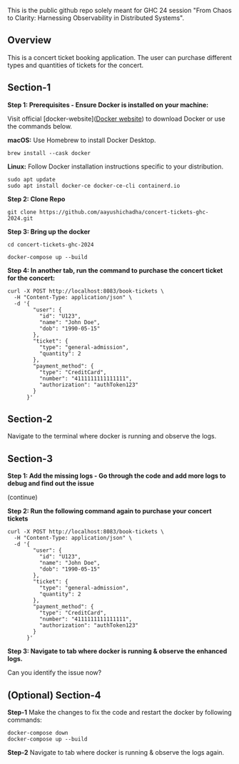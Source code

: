This is the public github repo solely meant for GHC 24 session "From Chaos to Clarity: Harnessing Observability in Distributed Systems".

## Overview

This is a concert ticket booking application. The user can purchase different types and quantities of tickets for the concert.


## Section-1

**Step 1: Prerequisites - Ensure Docker is installed on your machine:**

Visit official [docker-website]([Docker website](https://www.docker.com/products/docker-desktop/)) to download Docker or use the commands below.

**macOS:** Use Homebrew to install Docker Desktop.

```
brew install --cask docker
```

**Linux:** Follow Docker installation instructions specific to your distribution.

```
sudo apt update
sudo apt install docker-ce docker-ce-cli containerd.io
```

**Step 2: Clone Repo**

```
git clone https://github.com/aayushichadha/concert-tickets-ghc-2024.git
```

**Step 3:  Bring up the docker**

```
cd concert-tickets-ghc-2024

docker-compose up --build
```

**Step 4: In another tab, run the command to purchase the concert ticket for the concert:**

```
curl -X POST http://localhost:8083/book-tickets \
  -H "Content-Type: application/json" \
  -d '{
        "user": {
          "id": "U123",
          "name": "John Doe",
          "dob": "1990-05-15"
        },
        "ticket": {
          "type": "general-admission",
          "quantity": 2
        },
        "payment_method": {
          "type": "CreditCard",
          "number": "4111111111111111",
          "authorization": "authToken123"
        }
      }'
```


## Section-2

Navigate to the terminal where docker is running and observe the logs.

## Section-3

**Step 1: Add the missing logs - Go through the code and add more logs to debug and find out the issue**

(continue)

**Step 2: Run the following command again to purchase your concert tickets**

```
curl -X POST http://localhost:8083/book-tickets \
  -H "Content-Type: application/json" \
  -d '{
        "user": {
          "id": "U123",
          "name": "John Doe",
          "dob": "1990-05-15"
        },
        "ticket": {
          "type": "general-admission",
          "quantity": 2
        },
        "payment_method": {
          "type": "CreditCard",
          "number": "4111111111111111",
          "authorization": "authToken123"
        }
      }'
```

**Step 3: Navigate to tab where docker is running & observe the enhanced logs.**

Can you identify the issue now?


## (Optional) Section-4

**Step-1**
Make the changes to fix the code and restart the docker by following commands:

```
docker-compose down
docker-compose up --build
```


**Step-2**
Navigate to tab where docker is running & observe the logs again.


